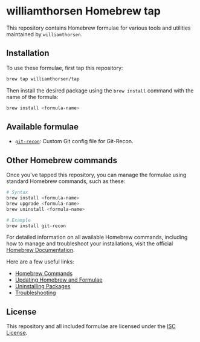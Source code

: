 # williamthorsen Homebrew tap

This repository contains Homebrew formulae for various tools and utilities maintained by `williamthorsen`.

## Installation

To use these formulae, first tap this repository:

```bash
brew tap williamthorsen/tap
```

Then install the desired package using the `brew install` command with the name of the formula:

```bash
brew install <formula-name>
```

## Available formulae

- [`git-recon`](https://github.com/williamthorsen/git-recon#readme): Custom Git config file for Git-Recon.

## Other Homebrew commands

Once you've tapped this repository, you can manage the formulae using standard Homebrew commands, such as these:

```bash
# Syntax
brew install <formula-name>
brew upgrade <formula-name>
brew uninstall <formula-name> 

# Example
brew install git-recon
```

For detailed information on all available Homebrew commands,
including how to manage and troubleshoot your installations,
visit the official [Homebrew Documentation](https://docs.brew.sh/).

Here are a few useful links:

- [Homebrew Commands](https://docs.brew.sh/Manpage)
- [Updating Homebrew and Formulae](https://docs.brew.sh/FAQ#how-do-i-update-homebrew)
- [Uninstalling Packages](https://docs.brew.sh/FAQ#how-do-i-uninstall-a-formula)
- [Troubleshooting](https://docs.brew.sh/Troubleshooting)

## License

This repository and all included formulae are licensed under the [ISC License](LICENSE).
